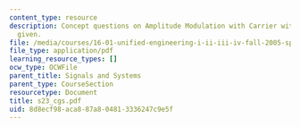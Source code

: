```yaml
---
content_type: resource
description: Concept questions on Amplitude Modulation with Carrier with their answers
  given.
file: /media/courses/16-01-unified-engineering-i-ii-iii-iv-fall-2005-spring-2006/8d8ecf98aca887a804813336247c9e5f_s23_cgs.pdf
file_type: application/pdf
learning_resource_types: []
ocw_type: OCWFile
parent_title: Signals and Systems
parent_type: CourseSection
resourcetype: Document
title: s23_cgs.pdf
uid: 8d8ecf98-aca8-87a8-0481-3336247c9e5f
---
```

